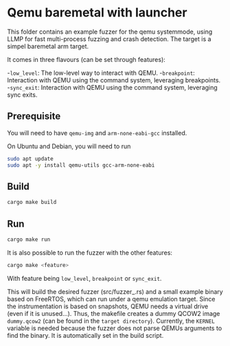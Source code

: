 # Qemu baremetal with launcher

This folder contains an example fuzzer for the qemu systemmode, using LLMP for fast multi-process fuzzing and crash detection.
The target is a simpel baremetal arm target.

It comes in three flavours (can be set through features):

-`low_level`: The low-level way to interact with QEMU.
-`breakpoint`: Interaction with QEMU using the command system, leveraging breakpoints.
-`sync_exit`: Interaction with QEMU using the command system, leveraging sync exits.

## Prerequisite

You will need to have `qemu-img` and `arm-none-eabi-gcc` installed.

On Ubuntu and Debian, you will need to run
```bash
sudo apt update
sudo apt -y install qemu-utils gcc-arm-none-eabi
```

## Build

```bash
cargo make build
```

## Run

```bash
cargo make run
```

It is also possible to run the fuzzer with the other features:

```bash
cargo make <feature>
```

With feature being `low_level`, `breakpoint` or `sync_exit`.

This will build the desired fuzzer (src/fuzzer_<feature>.rs) and a small example binary based on FreeRTOS, which can run under a qemu emulation target.
Since the instrumentation is based on snapshots, QEMU needs a virtual drive (even if it is unused...).
Thus, the makefile creates a dummy QCOW2 image `dummy.qcow2` (can be found in the `target directory`).
Currently, the ``KERNEL`` variable is needed because the fuzzer does not parse QEMUs arguments to find the binary.
It is automatically set in the build script.